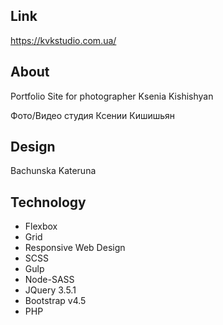 ## Link

https://kvkstudio.com.ua/

## About

Portfolio Site for photographer Ksenia Kishishyan

Фото/Видео студия Ксении Кишишьян

## Design

Bachunska Kateruna

## Technology

- Flexbox
- Grid
- Responsive Web Design
- SCSS
- Gulp
- Node-SASS
- JQuery 3.5.1
- Bootstrap v4.5
- PHP
